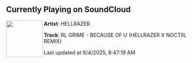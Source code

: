 ## Currently Playing on SoundCloud

[<img align="left" width="100" src="https://i1.sndcdn.com/artworks-XBbF8yU6KxIUyUXa-n0LRMQ-t500x500.png">](https://soundcloud.com/hellrazermusic/becauseofu)

**Artist**: HELLRAZER 

**Track**: RL GRIME - BECAUSE OF U (HELLRAZER X NOCTIIL REMIX)

Last updated at 6/4/2025, 8:47:19 AM
